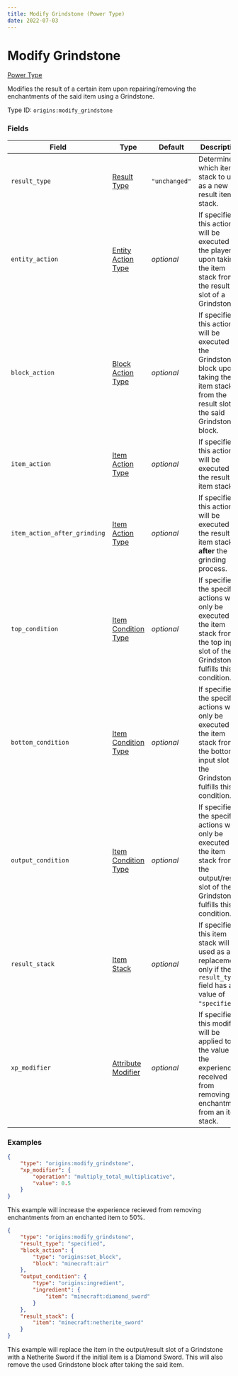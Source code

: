 ```yaml
---
title: Modify Grindstone (Power Type)
date: 2022-07-03
---
```


#   Modify Grindstone

[Power Type](../power_types.md)

Modifies the result of a certain item upon repairing/removing the enchantments of the said item using a Grindstone.

Type ID: `origins:modify_grindstone`


### Fields

Field | Type | Default | Description
------|------|---------|------------
`result_type` | [Result Type](../data_types/result_type.md) | `"unchanged"` | Determines which item stack to use as a new result item stack.
`entity_action` | [Entity Action Type](../entity_action_types.md) | _optional_ | If specified, this action will be executed on the player upon taking the item stack from the result slot of a Grindstone.
`block_action` | [Block Action Type](../block_action_types.md) | _optional_ | If specified, this action will be executed on the Grindstone block upon taking the item stack from the result slot of the said Grindstone block.
`item_action` | [Item Action Type](../item_action_types.md) | _optional_ | If specified, this action will be executed on the result item stack.
`item_action_after_grinding` | [Item Action Type](../item_action_types.md) | _optional_ | If specified, this action will be executed on the result item stack **after** the grinding process.
`top_condition` | [Item Condition Type](../item_condition_types.md) | _optional_ | If specified, the specified actions will only be executed if the item stack from the top input slot of the Grindstone fulfills this condition.
`bottom_condition` | [Item Condition Type](../item_condition_types.md) | _optional_ | If specified, the specified actions will only be executed if the item stack from the bottom input slot of the Grindstone fulfills this condition.
`output_condition` | [Item Condition Type](../item_condition_types.md) | _optional_ | If specified, the specified actions will only be executed if the item stack from the output/result slot of the Grindstone fulfills this condition.
`result_stack` | [Item Stack](../data_types/item_stack.md) | _optional_ | If specified, this item stack will be used as a replacement only if the `result_type` field has a value of `"specified"`.
`xp_modifier` | [Attribute Modifier](../data_types/attribute_modifier.md) | _optional_ | If specified, this modifier will be applied to the value of the experience received from removing an enchantment from an item stack.


### Examples

```json
{
    "type": "origins:modify_grindstone",
    "xp_modifier": {
        "operation": "multiply_total_multiplicative",
        "value": 0.5
    }
}
```

This example will increase the experience recieved from removing enchantments from an enchanted item to 50%.
<br>

```json
{
    "type": "origins:modify_grindstone",
    "result_type": "specified",
    "block_action": {
        "type": "origins:set_block",
        "block": "minecraft:air"
    },
    "output_condition": {
        "type": "origins:ingredient",
        "ingredient": {
            "item": "minecraft:diamond_sword"
        }
    },
    "result_stack": {
        "item": "minecraft:netherite_sword"
    }
}
```

This example will replace the item in the output/result slot of a Grindstone with a Netherite Sword if the initial item is a Diamond Sword. This will also remove the used Grindstone block after taking the said item.
